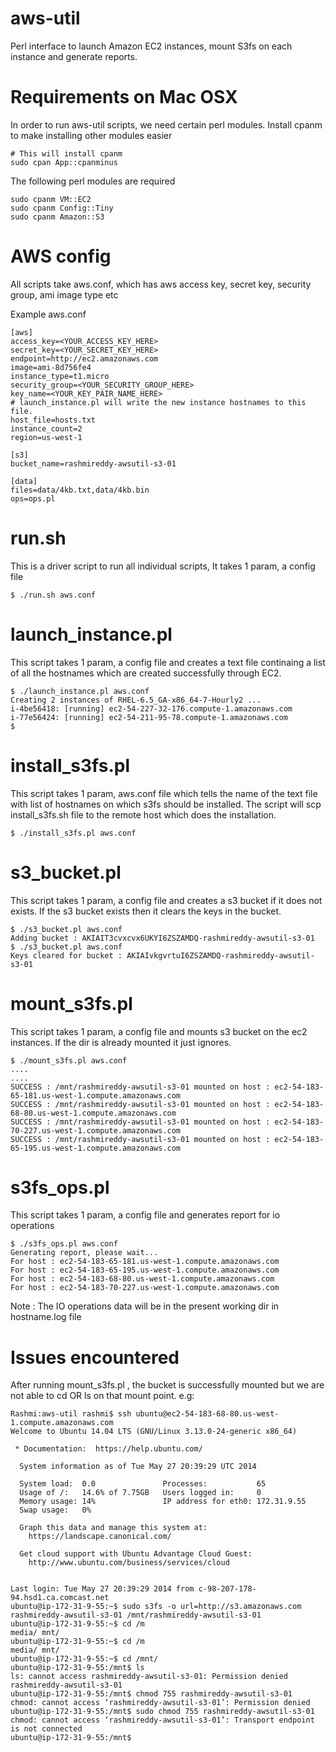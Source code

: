aws-util
========

Perl interface to launch Amazon EC2 instances, mount S3fs on each instance and generate reports. 

Requirements on Mac OSX
=======================
In order to run aws-util scripts, we need certain perl modules. Install cpanm to make installing other modules easier

```
# This will install cpanm
sudo cpan App::cpanminus
```

The following perl modules are required 

```
sudo cpanm VM::EC2
sudo cpanm Config::Tiny
sudo cpanm Amazon::S3
```

AWS config
===========

All scripts take aws.conf, which has aws access key, secret key, security group, ami image type etc

Example aws.conf

```
[aws]
access_key=<YOUR_ACCESS_KEY_HERE>
secret_key=<YOUR_SECRET_KEY_HERE>
endpoint=http://ec2.amazonaws.com
image=ami-8d756fe4
instance_type=t1.micro
security_group=<YOUR_SECURITY_GROUP_HERE>
key_name=<YOUR_KEY_PAIR_NAME_HERE>
# launch_instance.pl will write the new instance hostnames to this file.
host_file=hosts.txt
instance_count=2
region=us-west-1

[s3]
bucket_name=rashmireddy-awsutil-s3-01

[data]
files=data/4kb.txt,data/4kb.bin
ops=ops.pl
```



run.sh
======
This is a driver script to run all individual scripts, It takes 1 param, a config file

```
$ ./run.sh aws.conf
```


launch_instance.pl
===================
This script takes 1 param, a config file and creates a text file continaing a list of all the hostnames which are created successfully through EC2.

```
$ ./launch_instance.pl aws.conf
Creating 2 instances of RHEL-6.5_GA-x86_64-7-Hourly2 ...
i-4be56418: [running] ec2-54-227-32-176.compute-1.amazonaws.com
i-77e56424: [running] ec2-54-211-95-78.compute-1.amazonaws.com
$ 
```


install_s3fs.pl
================
This script takes 1 param, aws.conf file which tells the name of the text file with list of hostnames on which s3fs should be installed. The script will scp install_s3fs.sh file to the remote host which does the installation.

```
$ ./install_s3fs.pl aws.conf

```

s3_bucket.pl
============
This script takes 1 param, a config file and creates a s3 bucket if it does not exists. If the s3 bucket exists then it clears the keys in the bucket.

```
$ ./s3_bucket.pl aws.conf
Adding bucket : AKIAIT3cvxcvx6UKYI6ZSZAMDQ-rashmireddy-awsutil-s3-01
$ ./s3_bucket.pl aws.conf
Keys cleared for bucket : AKIAIvkgvrtuI6ZSZAMDQ-rashmireddy-awsutil-s3-01
```


mount_s3fs.pl
=============
This script takes 1 param, a config file and mounts s3 bucket on the ec2 instances. If the dir is already mounted it just ignores.

```
$ ./mount_s3fs.pl aws.conf
....
....
SUCCESS : /mnt/rashmireddy-awsutil-s3-01 mounted on host : ec2-54-183-65-181.us-west-1.compute.amazonaws.com
SUCCESS : /mnt/rashmireddy-awsutil-s3-01 mounted on host : ec2-54-183-68-80.us-west-1.compute.amazonaws.com
SUCCESS : /mnt/rashmireddy-awsutil-s3-01 mounted on host : ec2-54-183-70-227.us-west-1.compute.amazonaws.com
SUCCESS : /mnt/rashmireddy-awsutil-s3-01 mounted on host : ec2-54-183-65-195.us-west-1.compute.amazonaws.com
```

s3fs_ops.pl
===========
This script takes 1 param, a config file and generates report for io operations

```
$ ./s3fs_ops.pl aws.conf
Generating report, please wait...
For host : ec2-54-183-65-181.us-west-1.compute.amazonaws.com
For host : ec2-54-183-65-195.us-west-1.compute.amazonaws.com
For host : ec2-54-183-68-80.us-west-1.compute.amazonaws.com
For host : ec2-54-183-70-227.us-west-1.compute.amazonaws.com
```

Note : The IO operations data will be in the present working dir in hostname.log file


Issues encountered
==================

After running mount_s3fs.pl , the bucket is successfully mounted but we are not able to cd OR ls on that mount point.
e.g: 

```
Rashmi:aws-util rashmi$ ssh ubuntu@ec2-54-183-68-80.us-west-1.compute.amazonaws.com
Welcome to Ubuntu 14.04 LTS (GNU/Linux 3.13.0-24-generic x86_64)

 * Documentation:  https://help.ubuntu.com/

  System information as of Tue May 27 20:39:29 UTC 2014

  System load:  0.0               Processes:           65
  Usage of /:   14.6% of 7.75GB   Users logged in:     0
  Memory usage: 14%               IP address for eth0: 172.31.9.55
  Swap usage:   0%

  Graph this data and manage this system at:
    https://landscape.canonical.com/

  Get cloud support with Ubuntu Advantage Cloud Guest:
    http://www.ubuntu.com/business/services/cloud


Last login: Tue May 27 20:39:29 2014 from c-98-207-178-94.hsd1.ca.comcast.net
ubuntu@ip-172-31-9-55:~$ sudo s3fs -o url=http://s3.amazonaws.com rashmireddy-awsutil-s3-01 /mnt/rashmireddy-awsutil-s3-01
ubuntu@ip-172-31-9-55:~$ cd /m
media/ mnt/   
ubuntu@ip-172-31-9-55:~$ cd /m
media/ mnt/   
ubuntu@ip-172-31-9-55:~$ cd /mnt/
ubuntu@ip-172-31-9-55:/mnt$ ls
ls: cannot access rashmireddy-awsutil-s3-01: Permission denied
rashmireddy-awsutil-s3-01
ubuntu@ip-172-31-9-55:/mnt$ chmod 755 rashmireddy-awsutil-s3-01 
chmod: cannot access ‘rashmireddy-awsutil-s3-01’: Permission denied
ubuntu@ip-172-31-9-55:/mnt$ sudo chmod 755 rashmireddy-awsutil-s3-01 
chmod: cannot access ‘rashmireddy-awsutil-s3-01’: Transport endpoint is not connected
ubuntu@ip-172-31-9-55:/mnt$ 
```
